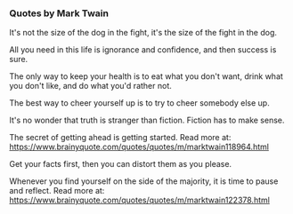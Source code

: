### Quotes by Mark Twain

It's not the size of the dog in the fight, it's the size of the fight in the dog.

All you need in this life is ignorance and confidence, and then success is sure.

The only way to keep your health is to eat what you don't want, drink what you don't like, and do what you'd rather not.

The best way to cheer yourself up is to try to cheer somebody else up.

It's no wonder that truth is stranger than fiction. Fiction has to make sense.


The secret of getting ahead is getting started.
Read more at: https://www.brainyquote.com/quotes/quotes/m/marktwain118964.html

Get your facts first, then you can distort them as you please.


Whenever you find yourself on the side of the majority, it is time to pause and reflect.
Read more at: https://www.brainyquote.com/quotes/quotes/m/marktwain122378.html





